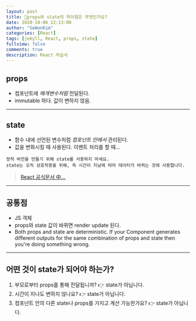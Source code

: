 ```yaml
---
layout: post
title: 👥props와 state의 차이점은 무엇인가요?
date: 2020-10-06 22:13:00
author: "SeWonKim"
categories: [React]
tags: [jekyll, React, props, state]
fullview: false
comments: true
description: React 자습서
---
```


## props

- 컴포넌트에 _매개변수처럼_ 전달된다.
- immutable 하다. 값이 변하지 않음.

---

## state

- 함수 내에 선언된 변수처럼 _컴포넌트 안에서_ 관리된다.
- 값을 변화시킬 때 사용된다. 이벤트 처리를 할 때...

```
정적 버전을 만들기 위해 state를 사용하지 마세요.
state는 오직 상호작용을 위해, 즉 시간이 지남에 따라 데이터가 바뀌는 것에 사용합니다.
```

> [React 공식문서 中...](https://ko.reactjs.org/docs/thinking-in-react.html)

---

## 공통점

- JS 객체
- props와 state 값이 바뀌면 render update 된다.
- Both props and state are deterministic. If your Component generates different outputs for the same combination of props and state then you're doing something wrong.

---

## 어떤 것이 state가 되어야 하는가?

1. 부모로부터 props를 통해 전달됩니까? 👉 state가 아닙니다.
2. 시간이 지나도 변하지 않나요? 👉 state가 아닙니다.
3. 컴포넌트 안의 다른 state나 props를 가지고 계산 가능한가요? 👉 state가 아닙니다.
